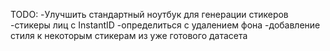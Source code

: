 TODO:
-Улучшить стандартный ноутбук для генерации стикеров
-стикеры лиц с InstantID
-определиться с удалением фона
-добавление стиля к некоторым стикерам из уже готового датасета
